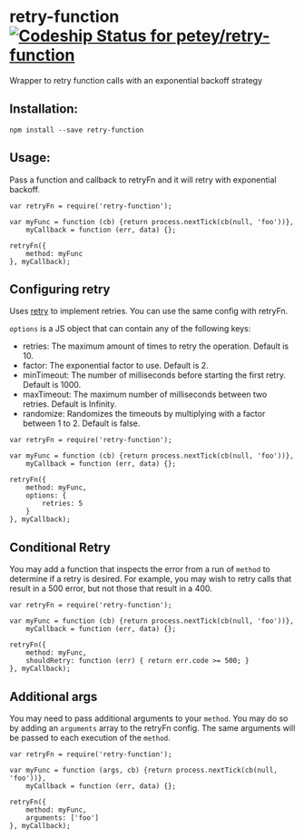 # retry-function [ ![Codeship Status for petey/retry-function](https://codeship.com/projects/3b013d30-aa68-0132-9077-1ec81ced6103/status?branch=master)](https://codeship.com/projects/68028)
Wrapper to retry function calls with an exponential backoff strategy

## Installation:
```npm install --save retry-function```

## Usage:
Pass a function and callback to retryFn and it will retry with exponential backoff.
```
var retryFn = require('retry-function');

var myFunc = function (cb) {return process.nextTick(cb(null, 'foo'))},
    myCallback = function (err, data) {};

retryFn({
    method: myFunc
}, myCallback);
```

## Configuring retry

Uses [retry](https://www.npmjs.com/package/retry) to implement retries. You can use the same config with retryFn.

`options` is a JS object that can contain any of the following keys:

* retries: The maximum amount of times to retry the operation. Default is 10.
* factor: The exponential factor to use. Default is 2.
* minTimeout: The number of milliseconds before starting the first retry. Default is 1000.
* maxTimeout: The maximum number of milliseconds between two retries. Default is Infinity.
* randomize: Randomizes the timeouts by multiplying with a factor between 1 to 2. Default is false.

```
var retryFn = require('retry-function');

var myFunc = function (cb) {return process.nextTick(cb(null, 'foo'))},
    myCallback = function (err, data) {};

retryFn({
    method: myFunc,
    options: {
        retries: 5
    }
}, myCallback);
```

## Conditional Retry

You may add a function that inspects the error from a run of `method` to determine if a retry is desired. For example, you may wish to retry calls that result in a 500 error, but not those that result in a 400.

```
var retryFn = require('retry-function');

var myFunc = function (cb) {return process.nextTick(cb(null, 'foo'))},
    myCallback = function (err, data) {};

retryFn({
    method: myFunc,
    shouldRetry: function (err) { return err.code >= 500; }
}, myCallback);
```

## Additional args

You may need to pass additional arguments to your `method`. You may do so by adding an `arguments` array to the retryFn config. The same arguments will be passed to each execution of the `method`.

```
var retryFn = require('retry-function');

var myFunc = function (args, cb) {return process.nextTick(cb(null, 'foo'))},
    myCallback = function (err, data) {};

retryFn({
    method: myFunc,
    arguments: ['foo']
}, myCallback);
```
